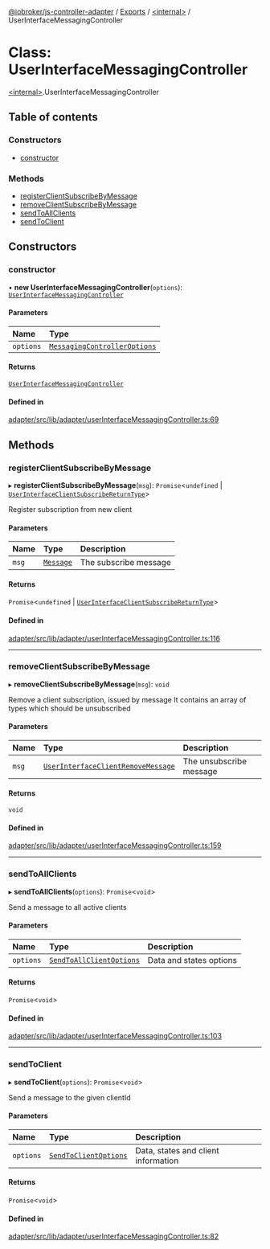 [@iobroker/js-controller-adapter](../README.md) / [Exports](../modules.md) / [\<internal\>](../modules/internal_.md) / UserInterfaceMessagingController

# Class: UserInterfaceMessagingController

[\<internal\>](../modules/internal_.md).UserInterfaceMessagingController

## Table of contents

### Constructors

- [constructor](internal_.UserInterfaceMessagingController.md#constructor)

### Methods

- [registerClientSubscribeByMessage](internal_.UserInterfaceMessagingController.md#registerclientsubscribebymessage)
- [removeClientSubscribeByMessage](internal_.UserInterfaceMessagingController.md#removeclientsubscribebymessage)
- [sendToAllClients](internal_.UserInterfaceMessagingController.md#sendtoallclients)
- [sendToClient](internal_.UserInterfaceMessagingController.md#sendtoclient)

## Constructors

### constructor

• **new UserInterfaceMessagingController**(`options`): [`UserInterfaceMessagingController`](internal_.UserInterfaceMessagingController.md)

#### Parameters

| Name | Type |
| :------ | :------ |
| `options` | [`MessagingControllerOptions`](../interfaces/internal_.MessagingControllerOptions.md) |

#### Returns

[`UserInterfaceMessagingController`](internal_.UserInterfaceMessagingController.md)

#### Defined in

[adapter/src/lib/adapter/userInterfaceMessagingController.ts:69](https://github.com/ioBroker/ioBroker.js-controller/blob/6037ce8ae/packages/adapter/src/lib/adapter/userInterfaceMessagingController.ts#L69)

## Methods

### registerClientSubscribeByMessage

▸ **registerClientSubscribeByMessage**(`msg`): `Promise`\<`undefined` \| [`UserInterfaceClientSubscribeReturnType`](../interfaces/internal_.UserInterfaceClientSubscribeReturnType.md)\>

Register subscription from new client

#### Parameters

| Name | Type | Description |
| :------ | :------ | :------ |
| `msg` | [`Message`](../interfaces/internal_.Message.md) | The subscribe message |

#### Returns

`Promise`\<`undefined` \| [`UserInterfaceClientSubscribeReturnType`](../interfaces/internal_.UserInterfaceClientSubscribeReturnType.md)\>

#### Defined in

[adapter/src/lib/adapter/userInterfaceMessagingController.ts:116](https://github.com/ioBroker/ioBroker.js-controller/blob/6037ce8ae/packages/adapter/src/lib/adapter/userInterfaceMessagingController.ts#L116)

___

### removeClientSubscribeByMessage

▸ **removeClientSubscribeByMessage**(`msg`): `void`

Remove a client subscription, issued by message
It contains an array of types which should be unsubscribed

#### Parameters

| Name | Type | Description |
| :------ | :------ | :------ |
| `msg` | [`UserInterfaceClientRemoveMessage`](../modules/internal_.md#userinterfaceclientremovemessage) | The unsubscribe message |

#### Returns

`void`

#### Defined in

[adapter/src/lib/adapter/userInterfaceMessagingController.ts:159](https://github.com/ioBroker/ioBroker.js-controller/blob/6037ce8ae/packages/adapter/src/lib/adapter/userInterfaceMessagingController.ts#L159)

___

### sendToAllClients

▸ **sendToAllClients**(`options`): `Promise`\<`void`\>

Send a message to all active clients

#### Parameters

| Name | Type | Description |
| :------ | :------ | :------ |
| `options` | [`SendToAllClientOptions`](../modules/internal_.md#sendtoallclientoptions) | Data and states options |

#### Returns

`Promise`\<`void`\>

#### Defined in

[adapter/src/lib/adapter/userInterfaceMessagingController.ts:103](https://github.com/ioBroker/ioBroker.js-controller/blob/6037ce8ae/packages/adapter/src/lib/adapter/userInterfaceMessagingController.ts#L103)

___

### sendToClient

▸ **sendToClient**(`options`): `Promise`\<`void`\>

Send a message to the given clientId

#### Parameters

| Name | Type | Description |
| :------ | :------ | :------ |
| `options` | [`SendToClientOptions`](../interfaces/internal_.SendToClientOptions.md) | Data, states and client information |

#### Returns

`Promise`\<`void`\>

#### Defined in

[adapter/src/lib/adapter/userInterfaceMessagingController.ts:82](https://github.com/ioBroker/ioBroker.js-controller/blob/6037ce8ae/packages/adapter/src/lib/adapter/userInterfaceMessagingController.ts#L82)

